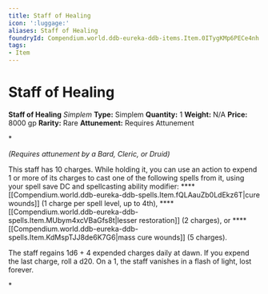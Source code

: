 ```yaml
---
title: Staff of Healing
icon: ':luggage:'
aliases: Staff of Healing
foundryId: Compendium.world.ddb-eureka-ddb-items.Item.0ITygKMp6PECe4nh
tags:
- Item
---
```


# Staff of Healing

**Staff of Healing**
_Simplem_
**Type:** Simplem
**Quantity:** 1
**Weight:** N/A
**Price:** 8000 gp
**Rarity:** Rare
**Attunement:** Requires Attunement

*<div class="item-attunement"><i>(Requires attunement by a Bard, Cleric, or Druid)</i><p>This staff has 10 charges. While holding it, you can use an action to expend 1 or more of its charges to cast one of the following spells from it, using your spell save DC and spellcasting ability modifier: ****[[Compendium.world.ddb-eureka-ddb-spells.Item.fQLAauZb0LdEkz6T|cure wounds]] (1 charge per spell level, up to 4th), ****[[Compendium.world.ddb-eureka-ddb-spells.Item.MUbym4xcVBaGfs8t|lesser restoration]] (2 charges), or ****[[Compendium.world.ddb-eureka-ddb-spells.Item.KdMspTJJ8de6K7G6|mass cure wounds]] (5 charges).

The staff regains 1d6 + 4 expended charges daily at dawn. If you expend the last charge, roll a d20. On a 1, the staff vanishes in a flash of light, lost forever.</p>*
